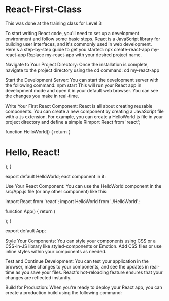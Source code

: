 # React-First-Class
This was done at the training class for Level 3


To start writing React code, you'll need to set up a development environment and follow some basic steps. React is a JavaScript library for building user interfaces, and it's commonly used in web development. Here's a step-by-step guide to get you started:
npx create-react-app my-react-app
Replace my-react-app with your desired project name.

Navigate to Your Project Directory:
Once the installation is complete, navigate to the project directory using the cd command:
cd my-react-app

Start the Development Server:
You can start the development server with the following command:
npm start
This will run your React app in development mode and open it in your default web browser. You can see the changes you make in real-time.

Write Your First React Component:
React is all about creating reusable components. You can create a new component by creating a JavaScript file with a .js extension. For example, you can create a HelloWorld.js file in your project directory and define a simple Rimport React from 'react';

function HelloWorld() {
  return (
    <div>
      <h1>Hello, React!</h1>
    </div>
  );
}

export default HelloWorld;
eact component in it:

Use Your React Component:
You can use the HelloWorld component in the src/App.js file (or any other component) like this:

import React from 'react';
import HelloWorld from './HelloWorld';

function App() {
  return (
    <div className="App">
      <HelloWorld />
    </div>
  );
}

export default App;

Style Your Components:
You can style your components using CSS or a CSS-in-JS library like styled-components or Emotion. Add CSS files or use inline styles within your components as needed.

Test and Continue Development:
You can test your application in the browser, make changes to your components, and see the updates in real-time as you save your files. React's hot-reloading feature ensures that your changes are reflected instantly.

Build for Production:
When you're ready to deploy your React app, you can create a production build using the following command:

